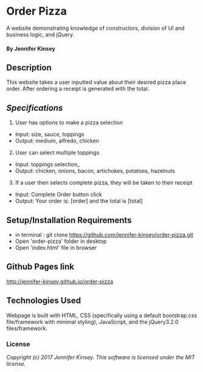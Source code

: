 # Order Pizza
A website demonstrating knowledge of constructors, division of UI and business logic, and jQuery.


#### By Jennifer Kinsey

## Description

This website takes a user inputted value about their desired pizza place order. After ordering a receipt is generated with the total.

## _Specifications_

1) User has options to make a pizza selection
* Input: size, sauce, toppings
* Output: medium, alfredo, chicken

2) User can select multiple toppings 
* Input: toppings selection_
* Output: chicken, onions, bacon, artichokes, potatoes, hazelnuts

3) If a user then selects complete pizza, they will be taken to their receipt
* Input: Complete Order button click
* Output: Your order is: [order] and the total is [total]




## Setup/Installation Requirements


* in terminal : git clone  https://github.com/jennifer-kinsey/order-pizza.git
* Open 'order-pizza' folder in desktop
* Open 'index.html' file in browser


## Github Pages link

http://jennifer-kinsey.github.io/order-pizza



## Technologies Used

Webpage is built with HTML, CSS (specifically using a default bootstrap.css file/framework with minimal styling), JavaScript, and the jQuery3.2.0 files/framework. 

### License

_Copyright (c) 2017 Jennifer Kinsey. This software is licensed under the MIT license._

